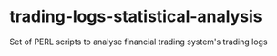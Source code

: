 # trading-logs-statistical-analysis
Set of PERL scripts to analyse financial trading system's trading logs
